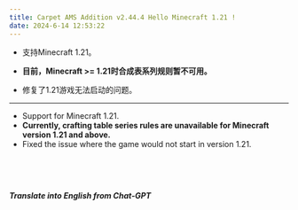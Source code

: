 ```yaml
---
title: Carpet AMS Addition v2.44.4 Hello Minecraft 1.21 !
date: 2024-6-14 12:53:22
---
```


- 支持Minecraft 1.21。

- **目前，Minecraft >= 1.21时合成表系列规则暂不可用。**

- 修复了1.21游戏无法启动的问题。


---



- Support for Minecraft 1.21.
- **Currently, crafting table series rules are unavailable for Minecraft version 1.21 and above.**
- Fixed the issue where the game would not start in version 1.21.

&emsp;

&emsp;

***Translate into English from Chat-GPT***

